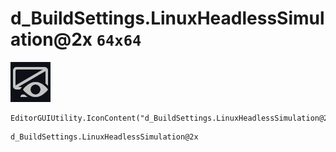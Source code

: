 # d_BuildSettings.LinuxHeadlessSimulation@2x `64x64`
<img src="/img/d_BuildSettings.LinuxHeadlessSimulation@2x.png" width=64 height=64>

``` CSharp
EditorGUIUtility.IconContent("d_BuildSettings.LinuxHeadlessSimulation@2x")
```
```
d_BuildSettings.LinuxHeadlessSimulation@2x
```
